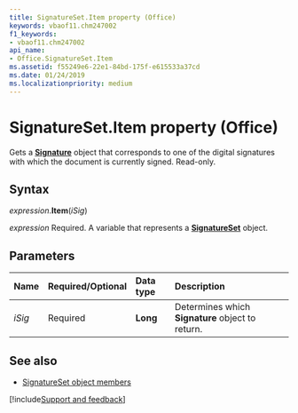 ```yaml
---
title: SignatureSet.Item property (Office)
keywords: vbaof11.chm247002
f1_keywords:
- vbaof11.chm247002
api_name:
- Office.SignatureSet.Item
ms.assetid: f55249e6-22e1-84bd-175f-e615533a37cd
ms.date: 01/24/2019
ms.localizationpriority: medium
---
```



# SignatureSet.Item property (Office)

Gets a **[Signature](office.signature.md)** object that corresponds to one of the digital signatures with which the document is currently signed. Read-only.


## Syntax

_expression_.**Item**(_iSig_)

_expression_ Required. A variable that represents a **[SignatureSet](Office.SignatureSet.md)** object.


## Parameters

|Name|Required/Optional|Data type|Description|
|:-----|:-----|:-----|:-----|
| _iSig_|Required|**Long**|Determines which **Signature** object to return.|

## See also

- [SignatureSet object members](overview/Library-Reference/signatureset-members-office.md)



[!include[Support and feedback](~/includes/feedback-boilerplate.md)]